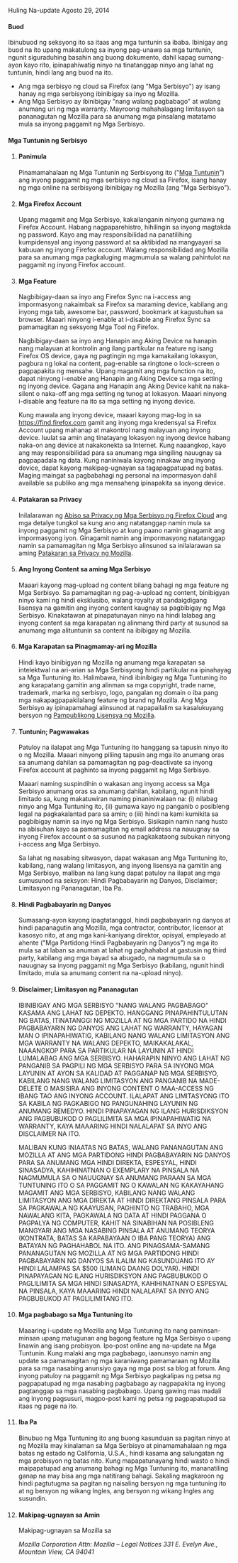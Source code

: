 Huling Na-update Agosto 29, 2014

#### Buod

Ibinubuod ng seksyong ito sa itaas ang mga tuntunin sa ibaba. Ibinigay ang buod na ito upang makatulong sa inyong pag-unawa sa mga tuntunin, ngunit siguraduhing basahin ang buong dokumento, dahil kapag sumang-ayon kayo rito, ipinapahiwatig ninyo na tinatanggap ninyo ang lahat ng tuntunin, hindi lang ang buod na ito.

- Ang mga serbisyo ng cloud sa Firefox (ang "Mga Serbisyo") ay isang hanay ng mga serbisyong ibinibigay sa inyo ng Mozilla.
- Ang Mga Serbisyo ay ibinibigay "nang walang pagbabago" at walang anumang uri ng mga warranty. Mayroong mahahalagang limitasyon sa pananagutan ng Mozilla para sa anumang mga pinsalang matatamo mula sa inyong paggamit ng Mga Serbisyo.

#### Mga Tuntunin ng Serbisyo

1. #### Panimula

    Pinamamahalaan ng Mga Tuntunin ng Serbisyong ito ("<u>Mga Tuntunin</u>") ang inyong paggamit ng mga serbisyo ng cloud sa Firefox, isang hanay ng mga online na serbisyong ibinibigay ng Mozilla (ang "Mga Serbisyo").

2. #### Mga Firefox Account

    Upang magamit ang Mga Serbisyo, kakailanganin ninyong gumawa ng Firefox Account.  Habang nagpaparehistro, hihilingin sa inyong magtakda ng password. Kayo ang may responsibilidad na panatilihing kumpidensyal ang inyong password at sa aktibidad na mangyayari sa kabuuan ng inyong Firefox account. Walang responsibilidad ang Mozilla para sa anumang mga pagkaluging magmumula sa walang pahintulot na paggamit ng inyong Firefox account.

3. #### Mga Feature

    Nagbibigay-daan sa inyo ang Firefox Sync na i-access ang impormasyong nakaimbak sa Firefox sa maraming device, kabilang ang inyong mga tab, awesome bar, password, bookmark at kagustuhan sa browser. Maaari ninyong i-enable at i-disable ang Firefox Sync sa pamamagitan ng seksyong Mga Tool ng Firefox.
    
    Nagbibigay-daan sa inyo ang Hanapin ang Aking Device na hanapin nang malayuan at kontrolin ang ilang partikular na feature ng isang Firefox OS device, gaya ng pagtingin ng mga kamakailang lokasyon, pagbura ng lokal na content, pag-enable sa ringtone o lock-screen o pagpapakita ng mensahe. Upang magamit ang mga function na ito, dapat ninyong i-enable ang Hanapin ang Aking Device sa mga setting ng inyong device.  Gagana ang Hanapin ang Aking Device kahit na naka-silent o naka-off ang mga setting ng tunog at lokasyon. Maaari ninyong i-disable ang feature na ito sa mga setting ng inyong device.
    
    Kung mawala ang inyong device, maaari kayong mag-log in sa https://find.firefox.com gamit ang inyong mga kredensyal sa Firefox Account upang mahanap at makontrol nang malayuan ang inyong device. Iuulat sa amin ang tinatayang lokasyon ng inyong device habang naka-on ang device at nakakonekta sa Internet.  Kung naaangkop, kayo ang may responsibilidad para sa anumang mga singiling nauugnay sa pagpapadala ng data. Kung naniniwala kayong ninakaw ang inyong device, dapat kayong makipag-ugnayan sa tagapagpatupad ng batas. Maging maingat sa pagbabahagi ng personal na impormasyon dahil available sa publiko ang mga mensaheng ipinapakita sa inyong device.

4. #### Patakaran sa Privacy

    Inilalarawan ng [Abiso sa Privacy ng Mga Serbisyo ng Firefox Cloud](https://www.mozilla.org/privacy/firefox-cloud/) ang mga detalye tungkol sa kung ano ang natatanggap namin mula sa inyong paggamit ng Mga Serbisyo at kung paano namin ginagamit ang impormasyong iyon. Ginagamit namin ang impormasyong natatanggap namin sa pamamagitan ng Mga Serbisyo alinsunod sa inilalarawan sa aming [Patakaran sa Privacy ng Mozilla](https://www.mozilla.org/privacy/).

5. #### Ang Inyong Content sa aming Mga Serbisyo

    Maaari kayong mag-upload ng content bilang bahagi ng mga feature ng Mga Serbisyo. Sa pamamagitan ng pag-a-upload ng content, binibigyan ninyo kami ng hindi eksklusibo, walang royalty at pandaigdigang lisensya na gamitin ang inyong content kaugnay sa pagbibigay ng Mga Serbisyo. Kinakatawan at pinapatunayan ninyo na hindi lalabag ang inyong content sa mga karapatan ng alinmang third party at susunod sa anumang mga alituntunin sa content na ibibigay ng Mozilla.

6. #### Mga Karapatan sa Pinagmamay-ari ng Mozilla

    Hindi kayo binibigyan ng Mozilla ng anumang mga karapatan sa intelektwal na ari-arian sa Mga Serbisyong hindi partikular na ipinahayag sa Mga Tuntuning ito. Halimbawa, hindi ibinibigay ng Mga Tuntuning ito ang karapatang gamitin ang alinman sa mga copyright, trade name, trademark, marka ng serbisyo, logo, pangalan ng domain o iba pang mga nakapagpapakilalang feature ng brand ng Mozilla. Ang Mga Serbisyo ay ipinapamahagi alinsunod at napapailalim sa kasalukuyang bersyon ng [Pampublikong Lisensya ng Mozilla](https://www.mozilla.org/MPL/).

7. #### Tuntunin; Pagwawakas

    Patuloy na ilalapat ang Mga Tuntuning ito hanggang sa tapusin ninyo ito o ng Mozilla. Maaari ninyong piliing tapusin ang mga ito anumang oras sa anumang dahilan sa pamamagitan ng pag-deactivate sa inyong Firefox account at paghinto sa inyong paggamit ng Mga Serbisyo.

    Maaari naming suspindihin o wakasan ang inyong access sa Mga Serbisyo anumang oras sa anumang dahilan, kabilang, ngunit hindi limitado sa, kung makatuwiran naming pinaniniwalaan na: (i) nilabag ninyo ang Mga Tuntuning ito, (ii) gumawa kayo ng panganib o posibleng legal na pagkakalantad para sa amin; o (iii) hindi na kami kumikita sa pagbibigay namin sa inyo ng Mga Serbisyo. Sisikapin namin nang husto na abisuhan kayo sa pamamagitan ng email address na nauugnay sa inyong Firefox account o sa susunod na pagkakataong subukan ninyong i-access ang Mga Serbisyo.

    Sa lahat ng nasabing sitwasyon, dapat wakasan ang Mga Tuntuning ito, kabilang, nang walang limitasyon, ang inyong lisensya na gamitin ang Mga Serbisyo, maliban na lang kung dapat patuloy na ilapat ang mga sumusunod na seksyon: Hindi Pagbabayarin ng Danyos, Disclaimer; Limitasyon ng Pananagutan, Iba Pa.

8. #### Hindi Pagbabayarin ng Danyos

    Sumasang-ayon kayong ipagtatanggol, hindi pagbabayarin ng danyos at hindi papanagutin ang Mozilla, mga contractor, contributor, licensor at kasosyo nito, at ang mga kani-kaniyang direktor, opisyal, empleyado at ahente ("Mga Partidong Hindi Pagbabayarin ng Danyos") ng mga ito mula sa at laban sa anuman at lahat ng paghahabol at gastusin ng third party, kabilang ang mga bayad sa abugado, na nagmumula sa o nauugnay sa inyong paggamit ng Mga Serbisyo  (kabilang, ngunit hindi limitado, mula sa anumang content na na-upload ninyo).

9. #### Disclaimer; Limitasyon ng Pananagutan

    IBINIBIGAY ANG MGA SERBISYO "NANG WALANG PAGBABAGO" KASAMA ANG LAHAT NG DEPEKTO. HANGGANG PINAPAHINTULUTAN NG BATAS, ITINATANGGI NG MOZILLA AT NG MGA PARTIDO NA HINDI PAGBABAYARIN NG DANYOS ANG LAHAT NG WARRANTY, HAYAGAN MAN O IPINAPAHIWATIG, KABILANG NANG WALANG LIMITASYON ANG MGA WARRANTY NA WALANG DEPEKTO, MAIKAKALAKAL, NAAANGKOP PARA SA PARTIKULAR NA LAYUNIN AT HINDI LUMALABAG ANG MGA SERBISYO. HAHARAPIN NINYO ANG LAHAT NG PANGANIB SA PAGPILI NG MGA SERBISYO PARA SA INYONG MGA LAYUNIN AT AYON SA KALIDAD AT PAGGANAP NG MGA SERBISYO, KABILANG NANG WALANG LIMITASYON ANG PANGANIB NA MADE-DELETE O MASISIRA ANG INYONG CONTENT O MAA-ACCESS NG IBANG TAO ANG INYONG ACCOUNT. ILALAPAT ANG LIMITASYONG ITO SA KABILA NG PAGKABIGO NG PANGUNAHING LAYUNIN NG ANUMANG REMEDYO. HINDI PINAPAYAGAN NG ILANG HURISDIKSYON ANG PAGBUBUKOD O PAGLILIMITA SA MGA IPINAPAHIWATIG NA WARRANTY, KAYA MAAARING HINDI NALALAPAT SA INYO ANG DISCLAIMER NA ITO.

    MALIBAN KUNG INIAATAS NG BATAS, WALANG PANANAGUTAN ANG MOZILLA AT ANG MGA PARTIDONG HINDI PAGBABAYARIN NG DANYOS PARA SA ANUMANG MGA HINDI DIREKTA, ESPESYAL, HINDI SINASADYA, KAHIHINATNAN O EXEMPLARY NA PINSALA NA NAGMUMULA SA O NAUUGNAY SA ANUMANG PARAAN SA MGA TUNTUNING ITO O SA PAGGAMIT NG O KAWALAN NG KAKAYAHANG MAGAMIT ANG MGA SERBISYO, KABILANG NANG WALANG LIMITASYON ANG MGA DIREKTA AT HINDI DIREKTANG PINSALA PARA SA PAGKAWALA NG KAAYUSAN, PAGHINTO NG TRABAHO, MGA NAWALANG KITA, PAGKAWALA NG DATA AT HINDI PAGGANA O PAGPALYA NG COMPUTER, KAHIT NA SINABIHAN NA POSIBLENG MANGYARI ANG MGA NASABING PINSALA AT ANUMANG TEORYA (KONTRATA, BATAS SA KAPABAYAAN O IBA PANG TEORYA) ANG BATAYAN NG PAGHAHABOL NA ITO. ANG PINAGSAMA-SAMANG PANANAGUTAN NG MOZILLA AT NG MGA PARTIDONG HINDI PAGBABAYARIN NG DANYOS SA ILALIM NG KASUNDUANG ITO AY HINDI LALAMPAS SA $500 (LIMANG DAANG DOLYAR). HINDI PINAPAYAGAN NG ILANG HURISDIKSYON ANG PAGBUBUKOD O PAGLILIMITA SA MGA HINDI SINASADYA, KAHIHINATNAN O ESPESYAL NA PINSALA, KAYA MAAARING HINDI NALALAPAT SA INYO ANG PAGBUBUKOD AT PAGLILIMITANG ITO.

10. #### Mga pagbabago sa Mga Tuntuning ito

    Maaaring i-update ng Mozilla ang Mga Tuntuning ito nang paminsan-minsan upang matugunan ang bagong feature ng Mga Serbisyo o upang linawin ang isang probisyon. Ipo-post online ang na-update na Mga Tuntunin. Kung malaki ang mga pagbabago, iaanunsyo namin ang update sa pamamagitan ng mga karaniwang pamamaraan ng Mozilla para sa mga nasabing anunsiyo gaya ng mga post sa blog at forum. Ang inyong patuloy na paggamit ng Mga Serbisyo pagkalipas ng petsa ng pagpapatupad ng mga nasabing pagbabago ay nagpapakita ng inyong pagtanggap sa mga nasabing pagbabago. Upang gawing mas madali ang inyong pagsusuri, magpo-post kami ng petsa ng pagpapatupad sa itaas ng page na ito.

11. #### Iba Pa

    Binubuo ng Mga Tuntuning ito ang buong kasunduan sa pagitan ninyo at ng Mozilla may kinalaman sa Mga Serbisyo at pinamamahalaan ng mga batas ng estado ng California, U.S.A., hindi kasama ang salungatan ng mga probisyon ng batas nito. Kung mapapatunayang hindi wasto o hindi maipapatupad ang anumang bahagi ng Mga Tuntuning ito, mananatiling ganap na may bisa ang mga natitirang bahagi. Sakaling magkaroon ng hindi pagtutugma sa pagitan ng naisaling bersyon ng mga tuntuning ito at ng bersyon ng wikang Ingles, ang bersyon ng wikang Ingles ang susundin.

12. #### Makipag-ugnayan sa Amin

    Makipag-ugnayan sa Mozilla sa

    <address>
      Mozilla Corporation 
      Attn: Mozilla – Legal Notices 
      331 E. Evelyn Ave., 
      Mountain View, CA 94041 
    </address>

